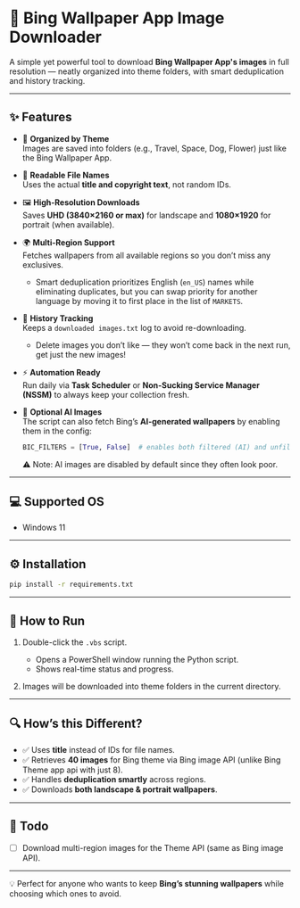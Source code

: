 # 🌅 Bing Wallpaper App Image Downloader

A simple yet powerful tool to download **Bing Wallpaper App's images** in full resolution — neatly organized into theme folders, with smart deduplication and history tracking.  

---

## ✨ Features

- 📂 **Organized by Theme**  
  Images are saved into folders (e.g., Travel, Space, Dog, Flower) just like the Bing Wallpaper App.  

- 📝 **Readable File Names**  
  Uses the actual **title and copyright text**, not random IDs.  

- 🖼️ **High-Resolution Downloads**  
  Saves **UHD (3840×2160 or max)** for landscape and **1080×1920** for portrait (when available).  

- 🌍 **Multi-Region Support**  
  Fetches wallpapers from all available regions so you don’t miss any exclusives.  
  - Smart deduplication prioritizes English (`en_US`) names while eliminating duplicates, but you can swap priority for another language by moving it to first place in the list of `MARKETS`.  

- 🔄 **History Tracking**  
  Keeps a `downloaded images.txt` log to avoid re-downloading.  
  - Delete images you don’t like — they won’t come back in the next run, get just the new images!  

- ⚡ **Automation Ready**  
  Run daily via **Task Scheduler** or **Non-Sucking Service Manager (NSSM)** to always keep your collection fresh.  

- 🤖 **Optional AI Images**  
  The script can also fetch Bing’s **AI-generated wallpapers** by enabling them in the config:  

  ```python
  BIC_FILTERS = [True, False]  # enables both filtered (AI) and unfiltered images, AI Images go into the "AI Images" Folder within the theme folder.
  ```
  ⚠️ Note: AI images are disabled by default since they often look poor.

---

## 💻 Supported OS

- Windows 11  

---

## ⚙️ Installation

```bash
pip install -r requirements.txt
```

---

## 🚀 How to Run

1. Double-click the `.vbs` script.  
   - Opens a PowerShell window running the Python script.  
   - Shows real-time status and progress.  

2. Images will be downloaded into theme folders in the current directory.  

---

## 🔍 How’s this Different?

- ✅ Uses **title** instead of IDs for file names.  
- ✅ Retrieves **40 images** for Bing theme via Bing image API (unlike Bing Theme app api with just 8).  
- ✅ Handles **deduplication smartly** across regions.  
- ✅ Downloads **both landscape & portrait wallpapers**.  

---

## 📌 Todo

- [ ] Download multi-region images for the Theme API (same as Bing image API).  

---

💡 Perfect for anyone who wants to keep **Bing’s stunning wallpapers** while choosing which ones to avoid.  
